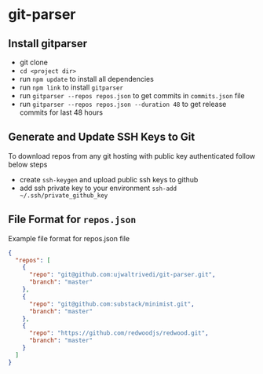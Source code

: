 # git-parser

## Install gitparser

- git clone <project url>
- `cd <project dir>`
- run `npm update` to install all dependencies
- run `npm link` to install `gitparser`
- run `gitparser --repos repos.json` to get commits in `commits.json` file
- run `gitparser --repos repos.json --duration 48` to get release commits for last 48 hours

## Generate and Update SSH Keys to Git

To download repos from any git hosting with public key authenticated follow below steps

- create `ssh-keygen` and upload public ssh keys to github
- add ssh private key to your environment `ssh-add ~/.ssh/private_github_key`

## File Format for `repos.json`

Example file format for repos.json file

```json
{
  "repos": [
    {
      "repo": "git@github.com:ujwaltrivedi/git-parser.git",
      "branch": "master"
    },
    {
      "repo": "git@github.com:substack/minimist.git",
      "branch": "master"
    },
    {
      "repo": "https://github.com/redwoodjs/redwood.git",
      "branch": "master"
    }
  ]
}
```
